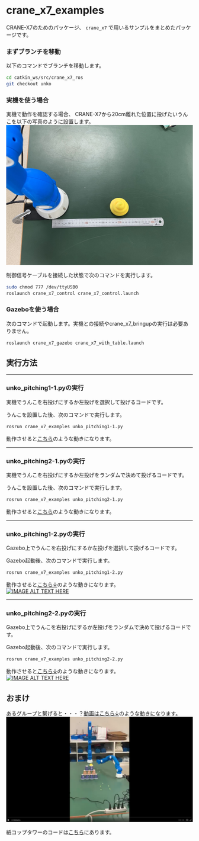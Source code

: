 # crane_x7_examples

CRANE-X7のためのパッケージ、 `crane_x7` で用いるサンプルをまとめたパッケージです。

### まずブランチを移動

以下のコマンドでブランチを移動します。

```sh
cd catkin_ws/src/crane_x7_ros
git checkout unko
```

### 実機を使う場合

実機で動作を確認する場合、
CRANE-X7から20cm離れた位置に投げたいうんこを以下の写真のように設置します。
[![unko2](unko2.jpg)](https://github.com/RyokoShiojima/crane_x7_ros/tree/unko/images/unko2.jpg "unko2.jpg")

制御信号ケーブルを接続した状態で次のコマンドを実行します。
```sh
sudo chmod 777 /dev/ttyUSB0
roslaunch crane_x7_control crane_x7_control.launch
```

### Gazeboを使う場合

次のコマンドで起動します。実機との接続やcrane_x7_bringupの実行は必要ありません。

```sh
roslaunch crane_x7_gazebo crane_x7_with_table.launch
```

## 実行方法

---

### unko_pitching1-1.pyの実行

実機でうんこを右投げにするか左投げを選択して投げるコードです。

うんこを設置した後、次のコマンドで実行します。

```sh
rosrun crane_x7_examples unko_pitching1-1.py
```

動作させると[こちら](URL)のような動きになります。


---

### unko_pitching2-1.pyの実行

実機でうんこを右投げにするか左投げをランダムで決めて投げるコードです。

うんこを設置した後、次のコマンドで実行します。

```sh
rosrun crane_x7_examples unko_pitching2-1.py
```

動作させると[こちら](URL)のような動きになります。

---

### unko_pitching1-2.pyの実行

Gazebo上でうんこを右投げにするか左投げを選択して投げるコードです。

Gazebo起動後、次のコマンドで実行します。

```sh
rosrun crane_x7_examples unko_pitching1-2.py
```

動作させると[こちら↓](https://t.co/Ol9FSAa7HN?amp=1)のような動きになります。  
[![IMAGE ALT TEXT HERE](http://img.youtube.com/vi/TcwhWNa3hJ4/0.jpg)](http://www.youtube.com/watch?v=TcwhWNa3hJ4)

---
### unko_pitching2-2.pyの実行

Gazebo上でうんこを右投げにするか左投げをランダムで決めて投げるコードです。

Gazebo起動後、次のコマンドで実行します。

```sh
rosrun crane_x7_examples unko_pitching2-2.py
```

動作させると[こちら↓](https://t.co/6eMmfampnu?amp=1)のような動きになります。  
[![IMAGE ALT TEXT HERE](http://img.youtube.com/vi/mw6Cfv1ABo4/0.jpg)](http://www.youtube.com/watch?v=mw6Cfv1ABo4)

## おまけ

あるグループと繋げると・・・？[動画はこちら↓](https://twitter.com/robo_cit/status/1201399538541400064)のような動きになります。  
[![thumbnail](unko.png)](https://twitter.com/robo_cit/status/1201399538541400064/video/1)

紙コップタワーのコードは[こちら](https://github.com/GakuKuwano/crane_x7_ros/tree/master)にあります。
